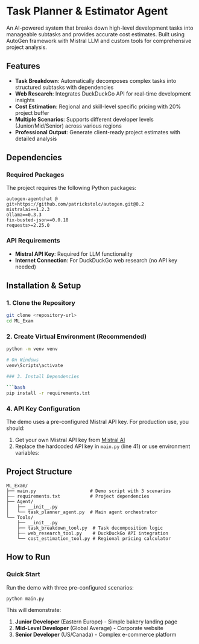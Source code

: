 # Task Planner & Estimator Agent

An AI-powered system that breaks down high-level development tasks into manageable subtasks and provides accurate cost estimates. Built using AutoGen framework with Mistral LLM and custom tools for comprehensive project analysis.

## Features

- **Task Breakdown**: Automatically decomposes complex tasks into structured subtasks with dependencies
- **Web Research**: Integrates DuckDuckGo API for real-time development insights
- **Cost Estimation**: Regional and skill-level specific pricing with 20% project buffer
- **Multiple Scenarios**: Supports different developer levels (Junior/Mid/Senior) across various regions
- **Professional Output**: Generate client-ready project estimates with detailed analysis

## Dependencies

### Required Packages

The project requires the following Python packages:

```
autogen-agentchat @ git+https://github.com/patrickstolc/autogen.git@0.2
mistralai==1.2.3
ollama==0.3.3
fix-busted-json==0.0.18
requests>=2.25.0
```

### API Requirements

- **Mistral API Key**: Required for LLM functionality
- **Internet Connection**: For DuckDuckGo web research (no API key needed)

## Installation & Setup

### 1. Clone the Repository

```bash
git clone <repository-url>
cd ML_Exam
```

### 2. Create Virtual Environment (Recommended)

```bash
python -m venv venv

# On Windows
venv\Scripts\activate

### 3. Install Dependencies

```bash
pip install -r requirements.txt
```

### 4. API Key Configuration

The demo uses a pre-configured Mistral API key. For production use, you should:

1. Get your own Mistral API key from [Mistral AI](https://mistral.ai/)
2. Replace the hardcoded API key in `main.py` (line 41) or use environment variables:


## Project Structure

```
ML_Exam/
├── main.py                    # Demo script with 3 scenarios
├── requirements.txt           # Project dependencies
├── Agent/
│   ├── __init__.py
│   └── task_planner_agent.py  # Main agent orchestrator
└── Tools/
    ├── __init__.py
    ├── task_breakdown_tool.py  # Task decomposition logic
    ├── web_research_tool.py    # DuckDuckGo API integration
    └── cost_estimation_tool.py # Regional pricing calculator
```

## How to Run

### Quick Start

Run the demo with three pre-configured scenarios:

```bash
python main.py
```

This will demonstrate:
1. **Junior Developer** (Eastern Europe) - Simple bakery landing page
2. **Mid-Level Developer** (Global Average) - Corporate website  
3. **Senior Developer** (US/Canada) - Complex e-commerce platform
